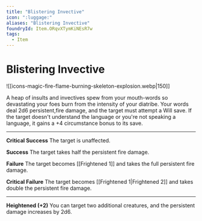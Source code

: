 ```yaml
---
title: "Blistering Invective"
icon: ":luggage:"
aliases: "Blistering Invective"
foundryId: Item.ORqvXTymKiNEsR7w
tags:
  - Item
---
```


# Blistering Invective
![[icons-magic-fire-flame-burning-skeleton-explosion.webp|150]]

A heap of insults and invectives spew from your mouth-words so devastating your foes burn from the intensity of your diatribe. Your words deal 2d6 persistent,fire damage, and the target must attempt a Will save. If the target doesn't understand the language or you're not speaking a language, it gains a +4 circumstance bonus to its save.

* * *

**Critical Success** The target is unaffected.

**Success** The target takes half the persistent fire damage.

**Failure** The target becomes [[Frightened 1]] and takes the full persistent fire damage.

**Critical Failure** The target becomes [[Frightened 1|Frightened 2]] and takes double the persistent fire damage.

* * *

**Heightened (+2)** You can target two additional creatures, and the persistent damage increases by 2d6.

